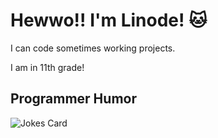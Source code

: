 # Hewwo!! I'm Linode! 🐱

I can code sometimes working projects.

I am in 11th grade!

<h2>Programmer Humor</h2>
<img src="https://readme-jokes.vercel.app/api" alt="Jokes Card" />
